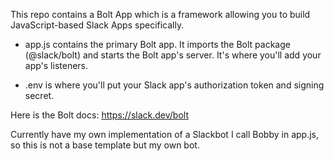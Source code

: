 This repo contains a Bolt App which is a framework allowing you to build JavaScript-based Slack Apps specifically. 

- app.js contains the primary Bolt app. It imports the Bolt package (@slack/bolt) and starts the Bolt app's server. It's where you'll add your app's listeners.

- .env is where you'll put your Slack app's authorization token and signing secret.

Here is the Bolt docs: https://slack.dev/bolt

Currently have my own implementation of a Slackbot I call Bobby in app.js, so this is not a base template but my own bot. 